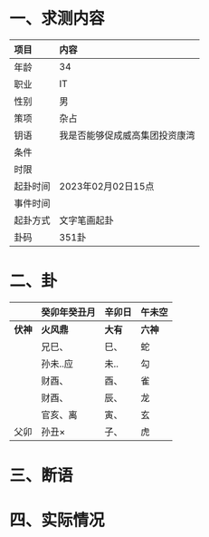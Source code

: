 # 一、求测内容
|项目|内容|
|:-|:-|
|年龄|34|
|职业|IT|
|性别|男|
|策项|杂占|
|钥语|我是否能够促成威高集团投资康湾|
|条件||
|时限||
|起卦时间|2023年02月02日15点|
|事件时间||
|起卦方式|文字笔画起卦|
|卦码|351卦|

# 二、卦
||癸卯年癸丑月|辛卯日|午未空|
|:-|:-|:-|:-|
|**伏神**|**火风鼎**|**大有**|**六神**|
||兄巳、|巳、|蛇|
||孙未..应|未..|勾|
||财酉、|酉、|雀|
||财酉、|辰、|龙|
||官亥、离|寅、|玄|
|父卯|孙丑×|子、|虎|


# 三、断语

# 四、实际情况